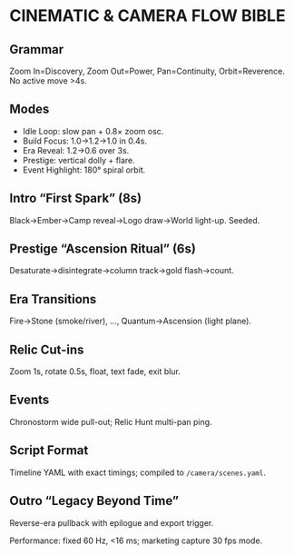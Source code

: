 # CINEMATIC & CAMERA FLOW BIBLE

## Grammar
Zoom In=Discovery, Zoom Out=Power, Pan=Continuity, Orbit=Reverence. No active move >4s.

## Modes
- Idle Loop: slow pan + 0.8× zoom osc.
- Build Focus: 1.0→1.2→1.0 in 0.4s.
- Era Reveal: 1.2→0.6 over 3s.
- Prestige: vertical dolly + flare.
- Event Highlight: 180° spiral orbit.

## Intro “First Spark” (8s)
Black→Ember→Camp reveal→Logo draw→World light-up. Seeded.

## Prestige “Ascension Ritual” (6s)
Desaturate→disintegrate→column track→gold flash→count.

## Era Transitions
Fire→Stone (smoke/river), …, Quantum→Ascension (light plane).

## Relic Cut-ins
Zoom 1s, rotate 0.5s, float, text fade, exit blur.

## Events
Chronostorm wide pull-out; Relic Hunt multi-pan ping.

## Script Format
Timeline YAML with exact timings; compiled to `/camera/scenes.yaml`.

## Outro “Legacy Beyond Time”
Reverse-era pullback with epilogue and export trigger.

Performance: fixed 60 Hz, <16 ms; marketing capture 30 fps mode.
